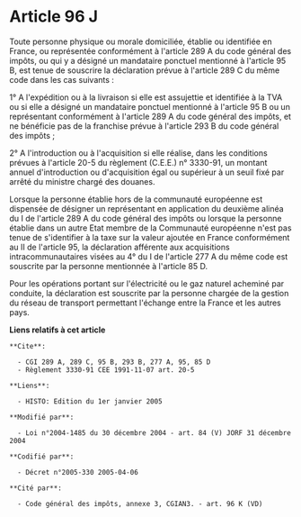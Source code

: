 # Article 96 J

Toute personne physique ou morale domiciliée, établie ou identifiée en France, ou représentée conformément à l'article 289 A
du code général des impôts, ou qui y a désigné un mandataire ponctuel mentionné à l'article 95 B, est tenue de souscrire la
déclaration prévue à l'article 289 C du même code dans les cas suivants :

1° A l'expédition ou à la livraison si elle est assujettie et identifiée à la TVA ou si elle a désigné un mandataire ponctuel
mentionné à l'article 95 B ou un représentant conformément à l'article 289 A du code général des impôts, et ne bénéficie pas
de la franchise prévue à l'article 293 B du code général des impôts ;

2° A l'introduction ou à l'acquisition si elle réalise, dans les conditions prévues à l'article 20-5 du règlement (C.E.E.) n°
3330-91, un montant annuel d'introduction ou d'acquisition égal ou supérieur à un seuil fixé par arrêté du ministre chargé
des douanes.

Lorsque la personne établie hors de la communauté européenne est dispensée de désigner un représentant en application du
deuxième alinéa du I de l'article 289 A du code général des impôts ou lorsque la personne établie dans un autre Etat membre
de la Communauté européenne n'est pas tenue de s'identifier à la taxe sur la valeur ajoutée en France conformément au II de
l'article 95, la déclaration afférente aux acquisitions intracommunautaires visées au 4° du I de l'article 277 A du même code
est souscrite par la personne mentionnée à l'article 85 D.

Pour les opérations portant sur l'électricité ou le gaz naturel acheminé par conduite, la déclaration est souscrite par la
personne chargée de la gestion du réseau de transport permettant l'échange entre la France et les autres pays.

**Liens relatifs à cet article**

	**Cite**:

	  - CGI 289 A, 289 C, 95 B, 293 B, 277 A, 95, 85 D
	  - Règlement 3330-91 CEE 1991-11-07 art. 20-5

	**Liens**:

	  - HISTO: Edition du 1er janvier 2005

	**Modifié par**:

	  - Loi n°2004-1485 du 30 décembre 2004 - art. 84 (V) JORF 31 décembre 2004

	**Codifié par**:

	  - Décret n°2005-330 2005-04-06

	**Cité par**:

	  - Code général des impôts, annexe 3, CGIAN3. - art. 96 K (VD)
